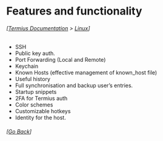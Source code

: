 # Features and functionality
###### [[Termius Documentation](../../README.md) > [Linux](../README.md)]

- SSH
- Public key auth.
- Port Forwarding (Local and Remote)
- Keychain
- Known Hosts (effective management of known_host file)
- Useful history
- Full synchronisation and backup user’s entries.
- Startup snippets
- 2FA for Termius auth
- Color schemes
- Customizable hotkeys
- Identity for the host.

###### [[Go Back](../README.md)]
